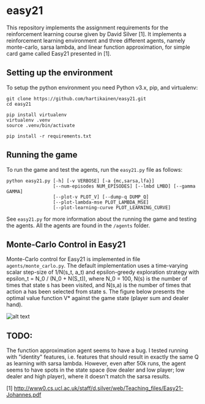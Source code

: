 # easy21
This repository implements the assignment requirements for the reinforcement learning course given by David Silver [1]. It implements a reinforcement learning environment and three different agents, namely monte-carlo, sarsa lambda, and linear function approximation, for simple card game called Easy21 presented in [1].

## Setting up the environment
To setup the python environment you need Python v3.x, pip, and virtualenv:
```
git clone https://github.com/hartikainen/easy21.git
cd easy21

pip install virtualenv
virtualenv .venv
source .venv/bin/activate

pip install -r requirements.txt
```

## Running the game
To run the game and test the agents, run the `easy21.py` file as follows:
```
python easy21.py [-h] [-v VERBOSE] [-a {mc,sarsa,lfa}]
                 [--num-episodes NUM_EPISODES] [--lmbd LMBD] [--gamma GAMMA]
                 [--plot-v PLOT_V] [--dump-q DUMP_Q]
                 [--plot-lambda-mse PLOT_LAMBDA_MSE]
                 [--plot-learning-curve PLOT_LEARNING_CURVE]
```
See `easy21.py` for more information about the running the game and testing the agents. All the agents are found in the `/agents` folder.

## Monte-Carlo Control in Easy21
Monte-Carlo control for Easy21 is implemented in file `agents/monte_carlo.py`. The default implementation uses a time-varying scalar step-size of 1/N(s_t, a_t) and epsilon-greedy exploration strategy with epsilon_t = N_0 / (N_0 + N(S_t)), where N_0 = 100, N(s) is the number of times that state s has been visited, and N(s,a) is the number of times that action a has been selected from state s.
The figure below presents the optimal value function V* against the game state (player sum and dealer hand).

![alt text](https://github.com/hartikainen/easy21/blob/master/vis/V_mc_1000000_episodes.png)

## TODO:
The function approximation agent seems to have a bug. I tested running with "identity" features, i.e. features that should result in exactly the same Q as learning with sarsa lambda. However, even after 50k runs, the agent seems to have spots in the state space (low dealer and low player; low dealer and high player), where it doesn't match the sarsa results.


[1] http://www0.cs.ucl.ac.uk/staff/d.silver/web/Teaching_files/Easy21-Johannes.pdf
